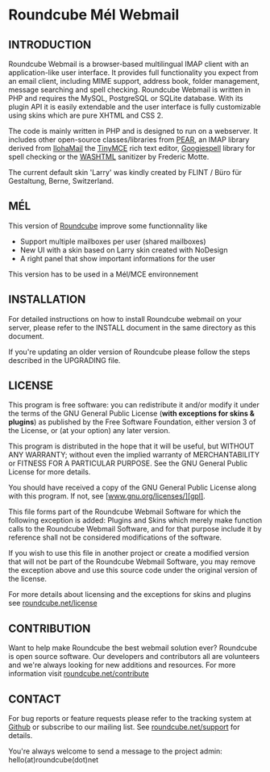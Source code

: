 Roundcube Mél Webmail 
======================

INTRODUCTION
------------
Roundcube Webmail is a browser-based multilingual IMAP client with an
application-like user interface. It provides full functionality you expect
from an email client, including MIME support, address book, folder management,
message searching and spell checking. Roundcube Webmail is written in PHP and
requires the MySQL, PostgreSQL or SQLite database. With its plugin API it is
easily extendable and the user interface is fully customizable using skins
which are pure XHTML and CSS 2.

The code is mainly written in PHP and is designed to run on a webserver.
It includes other open-source classes/libraries from [PEAR][pear],
an IMAP library derived from [IlohaMail][iloha] the [TinyMCE][tinymce] rich
text editor, [Googiespell][googiespell] library for spell checking or
the [WASHTML][washtml] sanitizer by Frederic Motte.

The current default skin 'Larry' was kindly created by FLINT / Büro für
Gestaltung, Berne, Switzerland.


MÉL
---
This version of [Roundcube][roundcube] improve some functionnality like 
 - Support multiple mailboxes per user (shared mailboxes)
 - New UI with a skin based on Larry skin created with NoDesign
 - A right panel that show important informations for the user
 
This version has to be used in a Mél/MCE environnement


INSTALLATION
------------
For detailed instructions on how to install Roundcube webmail on your server,
please refer to the INSTALL document in the same directory as this document.

If you're updating an older version of Roundcube please follow the steps
described in the UPGRADING file.


LICENSE
-------
This program is free software: you can redistribute it and/or modify
it under the terms of the GNU General Public License (**with exceptions
for skins & plugins**) as published by the Free Software Foundation,
either version 3 of the License, or (at your option) any later version.

This program is distributed in the hope that it will be useful,
but WITHOUT ANY WARRANTY; without even the implied warranty of
MERCHANTABILITY or FITNESS FOR A PARTICULAR PURPOSE. See the
GNU General Public License for more details.

You should have received a copy of the GNU General Public License
along with this program. If not, see [www.gnu.org/licenses/][gpl].

This file forms part of the Roundcube Webmail Software for which the
following exception is added: Plugins and Skins which merely make
function calls to the Roundcube Webmail Software, and for that purpose
include it by reference shall not be considered modifications of
the software.

If you wish to use this file in another project or create a modified
version that will not be part of the Roundcube Webmail Software, you
may remove the exception above and use this source code under the
original version of the license.

For more details about licensing and the exceptions for skins and plugins
see [roundcube.net/license][license]


CONTRIBUTION
------------
Want to help make Roundcube the best webmail solution ever?
Roundcube is open source software. Our developers and contributors all
are volunteers and we're always looking for new additions and resources.
For more information visit [roundcube.net/contribute][contrib]


CONTACT
-------
For bug reports or feature requests please refer to the tracking system
at [Github][githubissues] or subscribe to our mailing list.
See [roundcube.net/support][support] for details.

You're always welcome to send a message to the project admin:
hello(at)roundcube(dot)net


[roundcube]:	http://roundcube.net
[pear]:         http://pear.php.net
[iloha]:        http://sourceforge.net/projects/ilohamail/
[tinymce]:      http://www.tinymce.com/
[googiespell]:  http://orangoo.com/labs/GoogieSpell/
[washtml]:      http://www.ubixis.com/washtml/
[gpl]:          http://www.gnu.org/licenses/
[license]:      http://roundcube.net/license
[contrib]:      http://roundcube.net/contribute
[support]:      http://roundcube.net/support
[githubissues]: https://github.com/messagerie-melanie2/Roundcube-Mel/issues